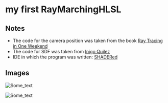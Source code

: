 # my first RayMarchingHLSL

## Notes

- The code for the camera position was taken from the book [Ray Tracing in One Weekend](https://raytracing.github.io/books/RayTracingInOneWeekend.html) 
- The code for SDF was taken from [Inigo Quilez](https://iquilezles.org/articles/distfunctions/)
- IDE in which the program was written: [SHADERed](https://shadered.org/)

## Images

![Some_text](https://raw.githubusercontent.com/ProgrammerFox/my_simple_RayMarching/main/images/movie.gif "GIF")

![Some_text](https://raw.githubusercontent.com/ProgrammerFox/my_simple_RayMarching/main/images/RayMarchingScreen1.png "Image")
